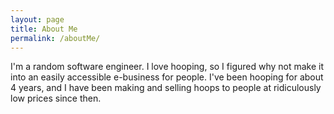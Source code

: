 ```yaml
---
layout: page
title: About Me
permalink: /aboutMe/
---
```


I'm a random software engineer. I love hooping, so I figured why not make it into an easily accessible e-business for people. 
I've been hooping for about 4 years, and I have been making and selling hoops to people at ridiculously low prices since then.
